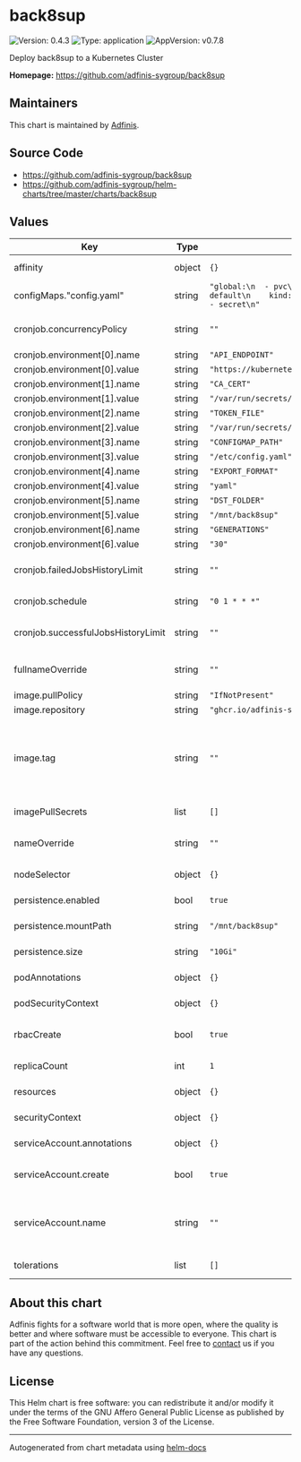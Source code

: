 # back8sup

![Version: 0.4.3](https://img.shields.io/badge/Version-0.4.3-informational?style=flat-square) ![Type: application](https://img.shields.io/badge/Type-application-informational?style=flat-square) ![AppVersion: v0.7.8](https://img.shields.io/badge/AppVersion-v0.7.8-informational?style=flat-square)

Deploy back8sup to a Kubernetes Cluster

**Homepage:** <https://github.com/adfinis-sygroup/back8sup>

## Maintainers
This chart is maintained by [Adfinis](https://adfinis.com/?pk_campaign=github&pk_kwd=helm-charts).

## Source Code

* <https://github.com/adfinis-sygroup/back8sup>
* <https://github.com/adfinis-sygroup/helm-charts/tree/master/charts/back8sup>

## Values

| Key | Type | Default | Description |
|-----|------|---------|-------------|
| affinity | object | `{}` | specifies the affinity to be used |
| configMaps."config.yaml" | string | `"global:\n  - pvc\n  - pv\nnamespaces:\n  - name: default\n    kind:\n      - deployment\n      - cm\n      - secret\n"` |  |
| cronjob.concurrencyPolicy | string | `""` | specifies the concurrencyPolicy of the cronjob |
| cronjob.environment[0].name | string | `"API_ENDPOINT"` |  |
| cronjob.environment[0].value | string | `"https://kubernetes.default.svc.cluster.local:443"` |  |
| cronjob.environment[1].name | string | `"CA_CERT"` |  |
| cronjob.environment[1].value | string | `"/var/run/secrets/kubernetes.io/serviceaccount/ca.crt"` |  |
| cronjob.environment[2].name | string | `"TOKEN_FILE"` |  |
| cronjob.environment[2].value | string | `"/var/run/secrets/kubernetes.io/serviceaccount/token"` |  |
| cronjob.environment[3].name | string | `"CONFIGMAP_PATH"` |  |
| cronjob.environment[3].value | string | `"/etc/config.yaml"` |  |
| cronjob.environment[4].name | string | `"EXPORT_FORMAT"` |  |
| cronjob.environment[4].value | string | `"yaml"` |  |
| cronjob.environment[5].name | string | `"DST_FOLDER"` |  |
| cronjob.environment[5].value | string | `"/mnt/back8sup"` |  |
| cronjob.environment[6].name | string | `"GENERATIONS"` |  |
| cronjob.environment[6].value | string | `"30"` |  |
| cronjob.failedJobsHistoryLimit | string | `""` | specifies the failedJobsHistoryLimit of the cronjob |
| cronjob.schedule | string | `"0 1 * * *"` | on which schedule the cronjob gets run |
| cronjob.successfulJobsHistoryLimit | string | `""` | specifies the successfulJobsHistoryLimit of the cronjob |
| fullnameOverride | string | `""` | specifies the full name override to be used for helm |
| image.pullPolicy | string | `"IfNotPresent"` | set the image pullPolicy |
| image.repository | string | `"ghcr.io/adfinis-sygroup/back8sup"` | set the image repository |
| image.tag | string | `""` | set the tag of the image Specify a tag to override which version of timed to deploy. If no tag is specified the appVersion from Chart.yaml is used as tag. |
| imagePullSecrets | list | `[]` | specifies the image pull secrets to be used |
| nameOverride | string | `""` | specifies the name override to be used for helm |
| nodeSelector | object | `{}` | specifies the nodeSelector to be used |
| persistence.enabled | bool | `true` | specifies if persistence is enabled or not |
| persistence.mountPath | string | `"/mnt/back8sup"` | specifies where to mount the PV |
| persistence.size | string | `"10Gi"` | specifies which size the PVC should request |
| podAnnotations | object | `{}` | specifies the Pod Annotations to be set |
| podSecurityContext | object | `{}` | specifies the Pod Security Context to be set |
| rbacCreate | bool | `true` | wheter the rolebindings and roles should be created |
| replicaCount | int | `1` | specifies the replica count of the pods |
| resources | object | `{}` | specifies the resources to be used |
| securityContext | object | `{}` | specifies the Security Context to be set |
| serviceAccount.annotations | object | `{}` | Annotations to add to the service account |
| serviceAccount.create | bool | `true` | Specifies whether a service account should be created |
| serviceAccount.name | string | `""` | The name of the service account to use. If not set and create is true, a name is generated using the fullname template |
| tolerations | list | `[]` | specifies the tolerations to be used |

## About this chart

Adfinis fights for a software world that is more open, where the quality is
better and where software must be accessible to everyone. This chart
is part of the action behind this commitment. Feel free to
[contact](https://adfinis.com/kontakt/?pk_campaign=github&pk_kwd=helm-charts)
us if you have any questions.

## License

This Helm chart is free software: you can redistribute it and/or modify it under the terms
of the GNU Affero General Public License as published by the Free Software Foundation,
version 3 of the License.

----------------------------------------------
Autogenerated from chart metadata using [helm-docs](https://github.com/norwoodj/helm-docs/)
